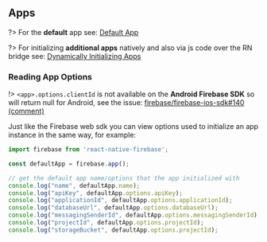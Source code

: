 ## Apps

?> For the **default** app see: [Default App](/core/default-app)

?> For initializing **additional apps** natively and also via js code over the RN bridge see: [Dynamically Initializing Apps](/core/initialize-apps)

### Reading App Options

!> `<app>.options.clientId` is not available on the **Android Firebase SDK** so will return null for Android, see the issue: [firebase/firebase-ios-sdk#140 (comment)](https://github.com/firebase/firebase-ios-sdk/issues/140#issuecomment-315953708)

Just like the Firebase web sdk you can view options used to initialize an app instance in the same way, for example:

```js
import firebase from 'react-native-firebase';

const defaultApp = firebase.app();

// get the default app name/options that the app initialized with
console.log("name", defaultApp.name);
console.log("apiKey", defaultApp.options.apiKey);
console.log("applicationId", defaultApp.options.applicationId);
console.log("databaseUrl", defaultApp.options.databaseUrl);
console.log("messagingSenderId", defaultApp.options.messagingSenderId);
console.log("projectId", defaultApp.options.projectId);
console.log("storageBucket", defaultApp.options.projectId);
```


